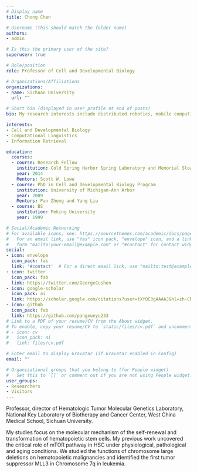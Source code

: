 ```yaml
---
# Display name
title: Chong Chen

# Username (this should match the folder name)
authors:
- admin

# Is this the primary user of the site?
superuser: true

# Role/position
role: Professor of Cell and Developmental Biology

# Organizations/Affiliations
organizations:
- name: Sichuan University
  url: ""

# Short bio (displayed in user profile at end of posts)
bio: My research interests include distributed robotics, mobile computing and programmable matter.

interests:
- Cell and Developmental Biology
- Computational Linguistics
- Information Retrieval

education:
  courses:
  - course: Research Fellow
    institution: Cold Spring Harbor Spring Laboratory and Memorial Sloan Kettering Cancer Center
    year: 2014
    Mentors: Scott W. Lowe
  - course: PhD in Cell and Developmental Biology Program
    institution: University of Michigan-Ann Arbor
    year: 2009
    Mentors: Pan Zheng and Yang Liu
  - course: BS
    institution: Peking University
    year: 1999

# Social/Academic Networking
# For available icons, see: https://sourcethemes.com/academic/docs/page-builder/#icons
#   For an email link, use "fas" icon pack, "envelope" icon, and a link in the
#   form "mailto:your-email@example.com" or "#contact" for contact widget.
social:
- icon: envelope
  icon_pack: fas
  link: '#contact'  # For a direct email link, use "mailto:test@example.org".
- icon: twitter
  icon_pack: fab
  link: https://twitter.com/GeorgeCushen
- icon: google-scholar
  icon_pack: ai
  link: https://scholar.google.com/citations?user=tXfQC3gAAAAJ&hl=zh-CN
- icon: github
  icon_pack: fab
  link: https://github.com/pangxueyu233
# Link to a PDF of your resume/CV from the About widget.
# To enable, copy your resume/CV to `static/files/cv.pdf` and uncomment the lines below.
# - icon: cv
#   icon_pack: ai
#   link: files/cv.pdf

# Enter email to display Gravatar (if Gravatar enabled in Config)
email: ""

# Organizational groups that you belong to (for People widget)
#   Set this to `[]` or comment out if you are not using People widget.
user_groups:
- Researchers
- Visitors
---
```


Professor, director of Hematologic Tumor Molecular Genetics Laboratory, National Key Laboratory of Biotherapy and Cancer Center, West China Medical School, Sichuan University.

My studies focus on the molecular mechanism of the self-renewal and transformation of hematopoietic stem cells. My previous work uncovered the critical role of mTOR pathway in HSC under physiological, pathological and aging conditions. We studied the functions of chromosome large deletions on hematopoietic malignancies and identified the first tumor suppressor MLL3 in Chromosome 7q in leukemia. 

